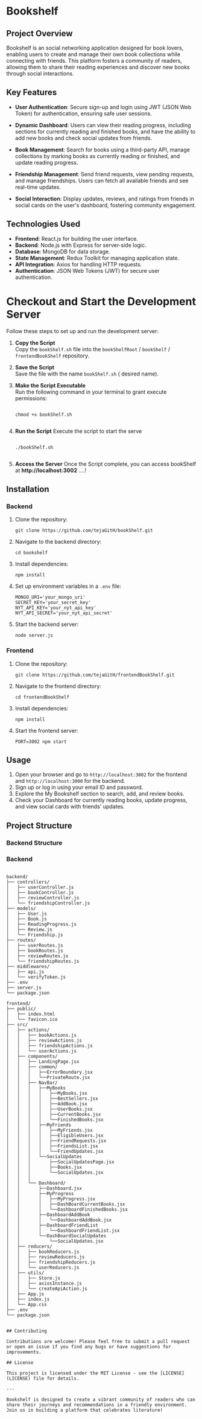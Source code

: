 # Bookshelf

## Project Overview
Bookshelf is an  social networking application designed for book lovers, enabling users to create and manage their own book collections while connecting with friends. This platform fosters a community of readers, allowing them to share their reading experiences and discover new books through social interactions.

## Key Features

- **User Authentication**: Secure sign-up and login using JWT (JSON Web Token) for authentication, ensuring safe user sessions.
  
- **Dynamic Dashboard**: Users can view their reading progress, including sections for currently reading and finished books, and have the ability to add new books and check social updates from friends.

- **Book Management**: Search for books using a third-party API, manage collections by marking books as currently reading or finished, and update reading progress.

- **Friendship Management**: Send friend requests, view pending requests, and manage friendships. Users can fetch all available friends and see real-time updates.

- **Social Interaction**: Display updates, reviews, and ratings from friends in social cards on the user's dashboard, fostering community engagement.

## Technologies Used

- **Frontend**: React.js for building the user interface.
- **Backend**: Node.js with Express for server-side logic.
- **Database**: MongoDB for data storage.
- **State Management**: Redux Toolkit for managing application state.
- **API Integration**: Axios for handling HTTP requests.
- **Authentication**: JSON Web Tokens (JWT) for secure user authentication.



# Checkout and Start the Development Server

Follow these steps to set up and run the development server:

1. **Copy the Script**  
   Copy the `bookShelf.sh` file into the `bookShelfRoot` / `bookShelf`  / `frontendBookShelf` repository.

2. **Save the Script**  
   Save the file with the name `bookShelf.sh` ( desired name).

3. **Make the Script Executable**  
   Run the following command in your terminal to grant execute permissions:  
   ```

   chmod +x bookShelf.sh
    
4. **Run the Script**
    Execute the script to start the serve
    ```

    ./bookShelf.sh
    
    
5. **Access the Server**
    Once the Script complete, you can access bookShelf at <b>http://localhost:3002</b> ....!  

## Installation

### Backend
1. Clone the repository:
    ```
    git clone https://github.com/tejaGitH/bookShelf.git 
    ```
2. Navigate to the backend directory:
    ```
    cd bookshelf
    ```
3. Install dependencies:
    ```
    npm install
    ```
4. Set up environment variables in a `.env` file:
    ```
    MONGO_URI='your_mongo_uri'
    SECRET_KEY='your_secret_key'
    NYT_API_KEY='your_nyt_api_key'
    NYT_API_SECRET='your_nyt_api_secret'
    ```
5. Start the backend server:
    ```
    node server.js
    ```

### Frontend
1. Clone the repository:
    ```
    git clone https://github.com/tejaGitH/frontendBookShelf.git 
    ```
2. Navigate to the frontend directory:
    ```
    cd frontendBookShelf
    ```
3. Install dependencies:
    ```
    npm install
    ```
4. Start the frontend server:
    ```
    PORT=3002 npm start 
    ```

## Usage

1. Open your browser and go to `http://localhost:3002` for the frontend and `http://localhost:3000` for the backend.
2. Sign up or log in using your email ID and password.
3. Explore the My Bookshelf section to search, add, and review books.
4. Check your Dashboard for currently reading books, update progress, and view social cards with friends' updates.

## Project Structure

### Backend Structure

### Backend
```plaintext

backend/
├── controllers/
│   ├── userController.js
│   ├── bookController.js
│   ├── reviewController.js
│   └── friendshipController.js
├── models/
│   ├── User.js
│   ├── Book.js
│   ├── ReadingProgress.js
│   ├── Review.js
│   └── Friendship.js
├── routes/
│   ├── userRoutes.js
│   ├── bookRoutes.js
│   ├── reviewRoutes.js
│   └── friendshipRoutes.js
├── middlewares/
│   ├── api.js
│   └── verifyToken.js
├── .env
├── server.js
└── package.json

frontend/
├── public/
│   ├── index.html
│   └── favicon.ico
├── src/
│   ├── actions/
│   │   ├── bookActions.js
│   │   ├── reviewActions.js
│   │   ├── friendshipActions.js
│   │   └── userActions.js
│   ├── components/
│   │   ├── LandingPage.jsx
│   │   ├── common/
│   │   │   ├──ErrorBoundary.jsx
│   │   │   └──PrivateRoute.jsx
│   │   ├── NavBar/
│   │   │   ├──MyBooks
│   │   │   │   ├──MyBooks.jsx
│   │   │   │   ├──BestSellers.jsx
│   │   │   │   ├──AddBook.jsx
│   │   │   │   ├──UserBooks.jsx
│   │   │   │   ├──CurrentBooks.jsx
│   │   │   │   └──FinishedBooks.jsx
│   │   │   ├──MyFriends
│   │   │   │   ├──MyFriends.jsx
│   │   │   │   ├──EligibleUsers.jsx
│   │   │   │   ├──FriendRequests.jsx
│   │   │   │   ├──FriendsList.jsx
│   │   │   │   └──FriendUpdates.jsx
│   │   │   └──SocialUpdates
│   │   │       ├──SocialUpdatesPage.jsx
│   │   │       ├──Books.jsx
│   │   │       └──SocialUpdates.jsx
│   │   │   
│   │   └── Dashboard/
│   │       ├──Dashboard.jsx
│   │       ├──MyProgress
│   │       │   ├──MyProgress.jsx
│   │       │   ├──DashBoardCurrentBooks.jsx
│   │       │   └──DashboardFinishedBooks.jsx 
│   │       ├──DashboardAddBook
│   │       │   └──DashboardAddBook.jsx
│   │       ├──DashboardFriendList
│   │       │   └──DashboardFriendList.jsx
│   │       └──DashBoardSocialUpdates
│   │           └──SocialUpdates.jsx
│   ├── reducers/
│   │   ├── bookReducers.js
│   │   ├── reviewReducers.js
│   │   ├── friendshipReducers.js
│   │   └── userReducers.js
│   ├── utils/
│   │   ├── Store.js
│   │   ├── axiosInstance.js
│   │   └── createApiAction.js
│   ├── App.js
│   ├── index.js
│   └── App.css
├── .env
└── package.json


## Contributing

Contributions are welcome! Please feel free to submit a pull request or open an issue if you find any bugs or have suggestions for improvements.

## License

This project is licensed under the MIT License - see the [LICENSE](LICENSE) file for details.

---

Bookshelf is designed to create a vibrant community of readers who can share their journeys and recommendations in a friendly environment. Join us in building a platform that celebrates literature!
